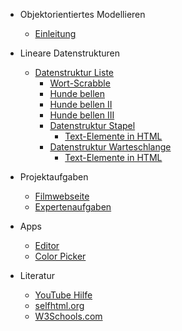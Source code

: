 * Objektorientiertes Modellieren
  * [Einleitung](index.md)

* Lineare Datenstrukturen
  * [Datenstruktur Liste](README.md)
	  * [Wort-Scrabble](wort-scrabble.md)
	  * [Hunde bellen](gunde-bellen.md)
	  * [Hunde bellen II](gunde-bellen-ii.md)
	  * [Hunde bellen III](gunde-bellen-iii.md)
	* [Datenstruktur Stapel](ElementeInHTML.md)
	  * [Text-Elemente in HTML](TextElementeInHTML.md)
	* [Datenstruktur Warteschlange](ElementeInHTML.md)
	  * [Text-Elemente in HTML](TextElementeInHTML.md)

* Projektaufgaben
  * [Filmwebseite](filmwebseite.md)
  * [Expertenaufgaben](expertenaufgaben.md) 



* Apps

  * [Editor](https://apps.wi-wissen.de/html-css-js-editor/)
  * [Color Picker](https://www.w3schools.com/colors/colors_picker.asp)



* Literatur

  * [YouTube Hilfe](https://www.youtube.com/playlist?list=PLgpWt6GS_DurTaq78mIPmLeIvICDvtcMu)
  * [selfhtml.org](https://wiki.selfhtml.org/wiki/HTML)
  * [W3Schools.com](http://www.w3schools.com/)